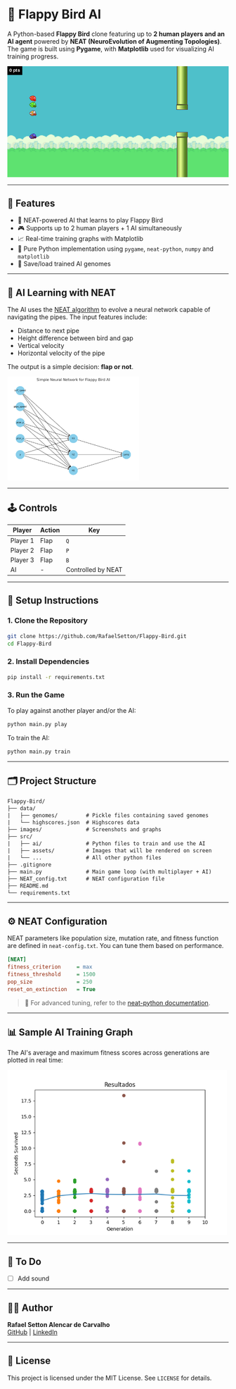 # 🐤 Flappy Bird AI

A Python-based **Flappy Bird** clone featuring up to **2 human players and an AI agent** powered by **NEAT (NeuroEvolution of Augmenting Topologies)**. The game is built using **Pygame**, with **Matplotlib** used for visualizing AI training progress.

<img src="images/gameplay.png" alt="Gameplay Screenshot" width="600"/>

---

## 🚀 Features

- 🧠 NEAT-powered AI that learns to play Flappy Bird
- 🎮 Supports up to 2 human players + 1 AI simultaneously
- 📈 Real-time training graphs with Matplotlib
- 🐍 Pure Python implementation using `pygame`, `neat-python`, `numpy` and `matplotlib`
- 💾 Save/load trained AI genomes

---

## 🧠 AI Learning with NEAT

The AI uses the [NEAT algorithm](https://neat-python.readthedocs.io/en/latest/) to evolve a neural network capable of navigating the pipes. The input features include:

- Distance to next pipe
- Height difference between bird and gap
- Vertical velocity
- Horizontal velocity of the pipe

The output is a simple decision: **flap or not**.

<img src="images/neural_network.png" alt="Neural Network Representation" width="300"/>

---

## 🕹️ Controls

| Player   | Action | Key                |
| -------- | ------ | ------------------ |
| Player 1 | Flap   | `Q`                |
| Player 2 | Flap   | `P`                |
| Player 3 | Flap   | `B`                |
| AI       | -      | Controlled by NEAT |

---

## 🧰 Setup Instructions

### 1. Clone the Repository

```bash
git clone https://github.com/RafaelSetton/Flappy-Bird.git
cd Flappy-Bird
```

### 2. Install Dependencies

```bash
pip install -r requirements.txt
```

### 3. Run the Game

To play against another player and/or the AI:

```bash
python main.py play
```

To train the AI:

```bash
python main.py train
```

---

## 🗂️ Project Structure

```
Flappy-Bird/
├── data/
|   ├── genomes/         # Pickle files containing saved genomes
|   └── highscores.json  # Highscores data
├── images/              # Screenshots and graphs
├── src/
|   ├── ai/              # Python files to train and use the AI
|   ├── assets/          # Images that will be rendered on screen
|   └── ...              # All other python files
├── .gitignore
├── main.py              # Main game loop (with multiplayer + AI)
├── NEAT_config.txt      # NEAT configuration file
├── README.md
└── requirements.txt
```

---

## ⚙️ NEAT Configuration

NEAT parameters like population size, mutation rate, and fitness function are defined in `neat-config.txt`. You can tune them based on performance.

```ini
[NEAT]
fitness_criterion     = max
fitness_threshold     = 1500
pop_size              = 250
reset_on_extinction   = True
```

> 📘 For advanced tuning, refer to the [neat-python documentation](https://neat-python.readthedocs.io/en/latest/config_file.html).

---

## 📊 Sample AI Training Graph

The AI's average and maximum fitness scores across generations are plotted in real time:

<img src="images/genome_evolution.png" alt="Training Curve" width="500"/>

---

## 📌 To Do

- [ ] Add sound

---

## 🧑‍💻 Author

**Rafael Setton Alencar de Carvalho**  
[GitHub](https://github.com/RafaelSetton) | [LinkedIn](https://www.linkedin.com/in/rafael-setton/)

---

## 📄 License

This project is licensed under the MIT License. See `LICENSE` for details.
